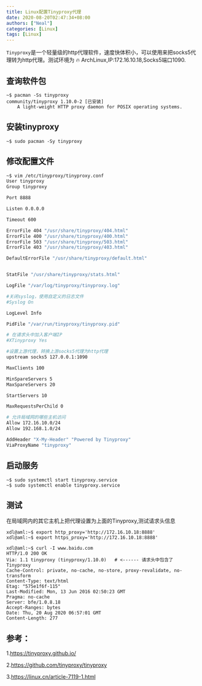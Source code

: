 ```yaml
---
title: Linux配置Tinyproxy代理
date: 2020-08-20T02:47:34+08:00
authors: ["Neal"]
categories: [Linux]
tags: [Linux]
---
```




`Tinyproxy`是一个轻量级的http代理软件，速度快体积小，可以使用来把socks5代理转为http代理。测试环境为 :fire: ArchLinux,IP:172.16.10.18,Socks5端口1090.

<!--more-->

## 查询软件包

```shell
~$ pacman -Ss tinyproxy
community/tinyproxy 1.10.0-2 [已安装]
    A light-weight HTTP proxy daemon for POSIX operating systems.
```

## 安装tinyproxy

```shell
~$ sudo pacman -Sy tinyproxy
```

## 修改配置文件

```bash
~$ vim /etc/tinyproxy/tinyproxy.conf
User tinyproxy
Group tinyproxy

Port 8888

Listen 0.0.0.0

Timeout 600

ErrorFile 404 "/usr/share/tinyproxy/404.html"
ErrorFile 400 "/usr/share/tinyproxy/400.html"
ErrorFile 503 "/usr/share/tinyproxy/503.html"
ErrorFile 403 "/usr/share/tinyproxy/403.html"

DefaultErrorFile "/usr/share/tinyproxy/default.html"


StatFile "/usr/share/tinyproxy/stats.html"

LogFile "/var/log/tinyproxy/tinyproxy.log"

#关闭syslog，使用自定义的日志文件
#Syslog On

LogLevel Info

PidFile "/var/run/tinyproxy/tinyproxy.pid"

# 在请求头中加入客户端IP
#XTinyproxy Yes

#设置上游代理，转换上游socks5代理为http代理
upstream socks5 127.0.0.1:1090

MaxClients 100

MinSpareServers 5
MaxSpareServers 20

StartServers 10

MaxRequestsPerChild 0

# 允许局域网的哪些主机访问
Allow 172.16.10.0/24
Allow 192.168.1.0/24

AddHeader "X-My-Header" "Powered by Tinyproxy"
ViaProxyName "tinyproxy"
```

## 启动服务

```shell
~$ sudo systemctl start tinyproxy.service
~$ sudo systemctl enable tinyproxy.service
```

## 测试

在局域网内的其它主机上把代理设置为上面的Tinyproxy,测试请求头信息

```shell
xdl@aml:~$ export http_proxy='http://172.16.10.18:8888'
xdl@aml:~$ export https_proxy='http://172.16.10.18:8888'

xdl@aml:~$ curl -I www.baidu.com
HTTP/1.0 200 OK
Via: 1.1 tinyproxy (tinyproxy/1.10.0)   # <------ 请求头中包含了Tinyproxy
Cache-Control: private, no-cache, no-store, proxy-revalidate, no-transform
Content-Type: text/html
Etag: "575e1f6f-115"
Last-Modified: Mon, 13 Jun 2016 02:50:23 GMT
Pragma: no-cache
Server: bfe/1.0.8.18
Accept-Ranges: bytes
Date: Thu, 20 Aug 2020 06:57:01 GMT
Content-Length: 277
```



## 参考：

1.<https://tinyproxy.github.io/>

2.<https://github.com/tinyproxy/tinyproxy>

3.<https://linux.cn/article-7119-1.html>

